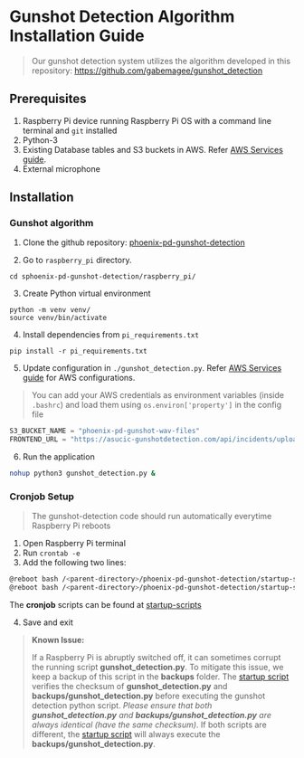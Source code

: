 # Gunshot Detection Algorithm Installation Guide
> Our gunshot detection system utilizes the algorithm developed in this repository: https://github.com/gabemagee/gunshot_detection

## Prerequisites
1. Raspberry Pi device running Raspberry Pi OS with a command line terminal and `git` installed
2. Python-3
3. Existing Database tables and S3 buckets in AWS. Refer [AWS Services guide](https://github.com/ASUCICREPO/smart-beats/blob/master/AWS_Services.md).
4. External microphone

## Installation

### Gunshot algorithm 

1. Clone the github repository: [phoenix-pd-gunshot-detection](https://github.com/ASUCICREPO/phoenix-pd-gunshot-detection)
   
2. Go to `raspberry_pi` directory.
```
cd sphoenix-pd-gunshot-detection/raspberry_pi/
```

3. Create Python virtual environment
```
python -m venv venv/
source venv/bin/activate
```

4. Install dependencies from `pi_requirements.txt`
```
pip install -r pi_requirements.txt
```

5. Update configuration in `./gunshot_detection.py`. Refer [AWS Services guide](https://github.com/ASUCICREPO/smart-beats/blob/master/AWS_Services.md) for AWS configurations. 

> You can add your AWS credentials as environment variables (inside `.bashrc`) and load them using `os.environ['property']` in the config file 

```python
S3_BUCKET_NAME = "phoenix-pd-gunshot-wav-files"
FRONTEND_URL = "https://asucic-gunshotdetection.com/api/incidents/upload"
```

6. Run the application

```bash
nohup python3 gunshot_detection.py &
```


### Cronjob Setup
> The gunshot-detection code should run automatically everytime Raspberry Pi reboots

1. Open Raspberry Pi terminal
2. Run `crontab -e`
3. Add the following two lines:

```bash
@reboot bash /<parent-directory>/phoenix-pd-gunshot-detection/startup-scripts/reboot_message.sh
@reboot bash /<parent-directory>/phoenix-pd-gunshot-detection/startup-scripts/run_gunshot_detector.sh
```

The **cronjob** scripts can be found at [startup-scripts](../startup-scripts/)

4. Save and exit



> **Known Issue:** 
> 
> If a Raspberry Pi is abruptly switched off, it can sometimes corrupt the running script **gunshot_detection.py**. To mitigate this issue, we keep a backup of this script in the **backups** folder. The [startup script](../startup-scripts/run_gunshot_detector.sh) verifies the checksum of **gunshot_detection.py** and **backups/gunshot_detection.py** before executing the gunshot detection python script. *Please ensure that both **gunshot_detection.py** and **backups/gunshot_detection.py** are always identical (have the same checksum)*. If both scripts are different, the [startup script](../startup-scripts/run_gunshot_detector.sh) will always execute the **backups/gunshot_detection.py**.

